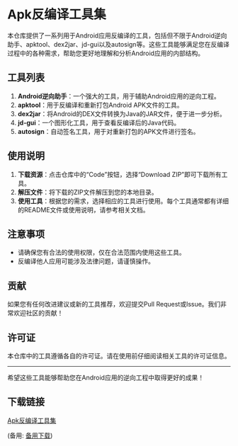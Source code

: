 # Apk反编译工具集

本仓库提供了一系列用于Android应用反编译的工具，包括但不限于Android逆向助手、apktool、dex2jar、jd-gui以及autosign等。这些工具能够满足您在反编译过程中的各种需求，帮助您更好地理解和分析Android应用的内部结构。

## 工具列表

1. **Android逆向助手**：一个强大的工具，用于辅助Android应用的逆向工程。
2. **apktool**：用于反编译和重新打包Android APK文件的工具。
3. **dex2jar**：将Android的DEX文件转换为Java的JAR文件，便于进一步分析。
4. **jd-gui**：一个图形化工具，用于查看反编译后的Java代码。
5. **autosign**：自动签名工具，用于对重新打包的APK文件进行签名。

## 使用说明

1. **下载资源**：点击仓库中的“Code”按钮，选择“Download ZIP”即可下载所有工具。
2. **解压文件**：将下载的ZIP文件解压到您的本地目录。
3. **使用工具**：根据您的需求，选择相应的工具进行使用。每个工具通常都有详细的README文件或使用说明，请参考相关文档。

## 注意事项

- 请确保您有合法的使用权限，仅在合法范围内使用这些工具。
- 反编译他人应用可能涉及法律问题，请谨慎操作。

## 贡献

如果您有任何改进建议或新的工具推荐，欢迎提交Pull Request或Issue。我们非常欢迎社区的贡献！

## 许可证

本仓库中的工具遵循各自的许可证。请在使用前仔细阅读相关工具的许可证信息。

---

希望这些工具能够帮助您在Android应用的逆向工程中取得更好的成果！

## 下载链接
[Apk反编译工具集](https://pan.quark.cn/s/f60ac796a08a) 

(备用: [备用下载](https://pan.baidu.com/s/1IIlbWjwRH8OZCHzhN3r4sA?pwd=1234))
